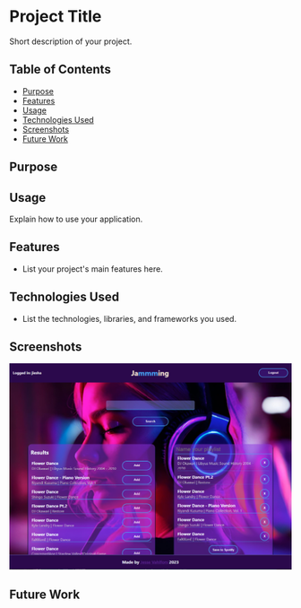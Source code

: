 # Project Title

Short description of your project.

## Table of Contents

- [Purpose](#purpose)
- [Features](#features)
- [Usage](#usage)
- [Technologies Used](#technologies-used)
- [Screenshots](#screenshots)
- [Future Work](#future-work)

## Purpose

## Usage

Explain how to use your application.

## Features

- List your project's main features here.

## Technologies Used

- List the technologies, libraries, and frameworks you used.

## Screenshots

![Jammming app picture](./src/img/Jamming%20project%20picture.png)

## Future Work

